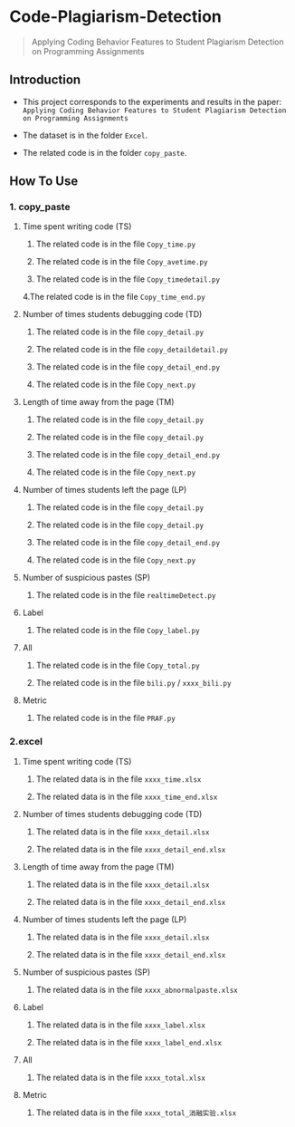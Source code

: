 # Code-Plagiarism-Detection

> Applying Coding Behavior Features to Student Plagiarism Detection on Programming Assignments

## Introduction
* This project corresponds to the experiments and results in the paper: `Applying Coding Behavior Features to Student Plagiarism Detection on Programming Assignments`

* The dataset is in the folder `Excel`.

* The related code is in the folder `copy_paste`.

## How To Use

### 1. copy_paste
1. Time spent writing code (TS)

    1. The related code is in the file `Copy_time.py`
    
    2. The related code is in the file `Copy_avetime.py`

    3. The related code is in the file `Copy_timedetail.py`
    
    4.The related code is in the file `Copy_time_end.py`

2. Number of times students debugging code (TD)

    1. The related code is in the file `copy_detail.py`
    
    2. The related code is in the file `copy_detaildetail.py`
    
    3. The related code is in the file `copy_detail_end.py`
    
    4. The related code is in the file `Copy_next.py`

3. Length of time away from the page (TM)

    1. The related code is in the file `copy_detail.py`
    
    2. The related code is in the file `copy_detail.py`
    
    3. The related code is in the file `copy_detail_end.py`
    
    4. The related code is in the file `Copy_next.py`

4. Number of times students left the page (LP)

    1. The related code is in the file `copy_detail.py`
    
    2. The related code is in the file `copy_detail.py`
    
    3. The related code is in the file `copy_detail_end.py`
    
    4. The related code is in the file `Copy_next.py`

5. Number of suspicious pastes (SP)

    1. The related code is in the file `realtimeDetect.py`
    
6. Label

    1. The related code is in the file `Copy_label.py`

7. All

    1. The related code is in the file `Copy_total.py`
    
    2. The related code is in the file `bili.py` / `xxxx_bili.py`
    
8. Metric

    1. The related code is in the file `PRAF.py`


### 2.excel

1. Time spent writing code (TS)
    
    1. The related data is in the file `xxxx_time.xlsx`

    1. The related data is in the file `xxxx_time_end.xlsx`

2. Number of times students debugging code (TD)
    
    1. The related data is in the file `xxxx_detail.xlsx`
    
    2. The related data is in the file `xxxx_detail_end.xlsx`

3. Length of time away from the page (TM)
    
    1. The related data is in the file `xxxx_detail.xlsx`
    
    2. The related data is in the file `xxxx_detail_end.xlsx`

4. Number of times students left the page (LP)
    
    1. The related data is in the file `xxxx_detail.xlsx`
    
    2. The related data is in the file `xxxx_detail_end.xlsx`

5. Number of suspicious pastes (SP)

    1. The related data is in the file `xxxx_abnormalpaste.xlsx`
    
6. Label

    1. The related data is in the file `xxxx_label.xlsx`
    
    2. The related data is in the file `xxxx_label_end.xlsx`

7. All

    1. The related data is in the file `xxxx_total.xlsx`
    
8. Metric

    1. The related data is in the file `xxxx_total_消融实验.xlsx`
